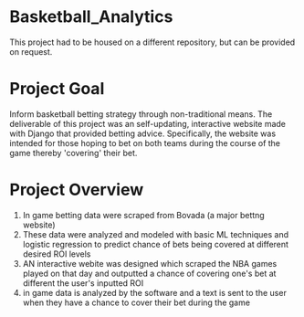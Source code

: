 # Basketball_Analytics

This project had to be housed on a different repository, but can be provided on request.

# Project Goal

Inform basketball betting strategy through non-traditional means. The deliverable of this project was an self-updating, interactive website made with Django that provided betting advice. Specifically, the website was intended for those hoping to bet on both teams during the course of the game thereby 'covering' their bet.

# Project Overview

1) In game betting data were scraped from Bovada (a major bettng website)
2) These data were analyzed and modeled with basic ML techniques and logistic regression to predict chance of bets being covered at different desired ROI levels
3) AN interactive webite was designed which scraped the NBA games played on that day and outputted a chance of covering one's bet at different the user's inputted ROI
4) in game data is analyzed by the software and a text is sent to the user when they have a chance to cover their bet during the game
